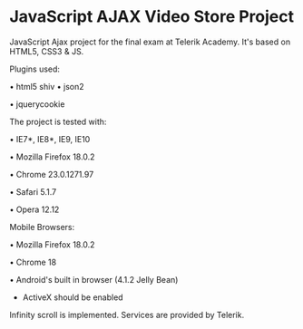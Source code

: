 # JavaScript AJAX Video Store Project

JavaScript Ajax project for the final exam at Telerik Academy. It's based on HTML5, CSS3 & JS. 


Plugins used:

•	html5 shiv
•	json2

•	jquerycookie


The project is tested with:

•	IE7*, IE8*, IE9, IE10

•	Mozilla Firefox 18.0.2

•	Chrome 23.0.1271.97

•	Safari 5.1.7

•	Opera 12.12


Mobile Browsers:

•	Mozilla Firefox 18.0.2

•	Chrome 18

•	Android's built in browser (4.1.2 Jelly Bean)

* ActiveX should be enabled

Infinity scroll is implemented. Services are provided by Telerik.
